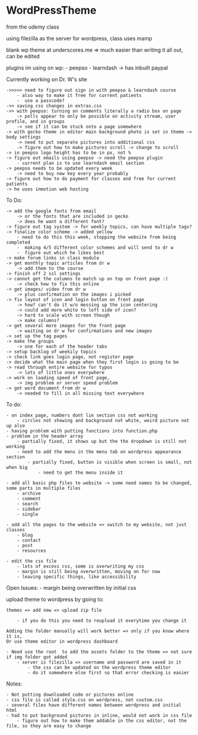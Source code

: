 # WordPressTheme

from the udemy class

using filezilla as the server for wordpress, class uses mamp

blank wp theme at underscores.me
	 => much easier than writing it all out, can be edited 

plugins im using on wp:
	- peepso
	- learndash -> has inbuilt paypal


Currently working on Dr. W's site 

	->>>>> need to figure out sign in with peepso & learndash course
		- also way to make it free for current patients
		-  use a passcode?
	->> saving css changes in extras.css
	->> with peepso: turning on comments literally a radio box on page
		-> polls appear to only be possible on activity stream, user profile, and in groups
		-> see if it can be stuck onto a page somewhere
	-> with gecko theme in editor main background photo is set in theme -> body settings
		-> need to put separate pictures into additional css
		-> figure out how to make pictures scroll -> change to scroll
	-> in peepso logo height has to be in px, not %
	-> figure out emails using peepso -> need the peepso plugin
		- current plan is to use learndash email section
	-> peepso needs to be updated every week
		-> need to buy new key every year probably
	-> figure out how to do payment for classes and free for current patients
	-> he uses inmotion web hosting
		
To Do:

	-> add the google fonts from email
		-> or the fonts that are included in gecko
		-> does he want a different font?
	-> figure out tag system -> for weekly topics, can have multiple tags?
	-> finalize color scheme -> added yellow
		- need to do this this week, stopping the website from being completed
		-  making 4/5 different color schemes and will send to dr w
		-  figure out which he likes best
	-> make forum links in class module
	-> get monthly topic articles from dr w
		-> add them to the course
	-> finish off 2 ssl settings
	-> cannot get the columns to match up on top on front page :(
		-> check how to fix this online
	-> get images/ video from dr w 
		-> plus confirmation on the images i picked
	-> fix layout of icon and login button on front page
		-> how? can't do it w/o messing up the icon centering
		-> could add more white to left side of icon?
		-> hard to scale with screen though
		-> make columns?
	-> get several more images for the front page
		-> waiting on dr w for confirmations and new images
	-> set up the tag pages
	-> make the groups 
		-> one for each of the header tabs
	-> setup backlog of weekily topics
	-> check link goes login page, not register page
	-> decide what the main page when they first login is going to be
	-> read through entire website for typos
		-> lots of little ones everywhere
	-> work on loading speed of front page, 
		-> img problem or server speed problem
	-> get word document from dr w
		-> needed to fill in all missing text everywhere

To do: 

	- on index page, numbers dont lie section css not working
		- circles not showing and background not white, weird picture not up also
	- having problem with putting functions into function.php
	- problem in the header array 
		- partially fixed, it shows up but the the dropdown is still not working
		- need to add the menu in the menu tab on wordpress appearance section
			- partially fixed, button is visible when screen is small, not when big
				- need to get the menu inside it

	- add all basic php files to website -> some need names to be changed, some parts in multiple files
		- archive
		- comment
		- search
		- sidebar
		- single
	
	- add all the pages to the website => switch to my website, not just classes
		- blog
		- contact
		- post
		- resources	
	
	- edit the css file
		- lots of excess css, some is overwriting my css
		- margin is still being overwritten, moving on for now
		- leaving specific things, like accessibility
		
		
Open Issues:
	- margin being overwritten by initial css
		

upload theme to wordpress by going to:

	themes => add new => upload zip file
	
		- if you do this you need to reupload it everytime you change it
		
	Adding the folder manually will work better => only if you know where it is, 
	Or use theme editor in wordpress dashboard
	
	- Need use the root  to add the assets folder to the theme => not sure if img folder got added
		- server is filezilla => username and password are saved in it
			- the css can be updated on the wordpress theme editor
			- do it somewhere else first so that error checking is easier

Notes:

	- Not putting downloaded code or pictures online
	- css file is called style.css on wordpress, not custom.css
	- several files have different names between wordpress and initial html
	- had to put background pictures in inline, would not work in css file
		- figure out how to make them addable in the css editor, not the file, so they are easy to change
